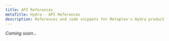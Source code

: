 ```yaml
---
title: API References
metaTitle: Hydra - API References
description: References and code snippets for Metaplex's Hydra product.
---
```


_Coming soon..._

